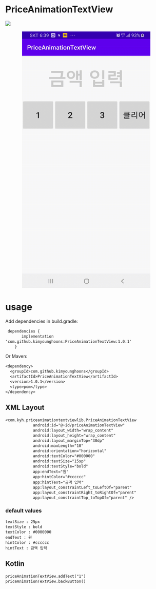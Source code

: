 # PriceAnimationTextView

[![](https://jitpack.io/v/kimyounghoons/PriceAnimationTextView.svg)](https://jitpack.io/#kimyounghoons/PriceAnimationTextView)

<p align="center">
<img src="https://github.com/kimyounghoons/PriceAnimationTextView/blob/main/screenshot/animation.gif" width="400" height="800"/>
</p>

# usage
Add dependencies in build.gradle:
```
 dependencies {
       implementation 'com.github.kimyounghoons:PriceAnimationTextView:1.0.1'
    }
```
Or Maven:
```
<dependency>
  <groupId>com.github.kimyounghoons</groupId>
  <artifactId>PriceAnimationTextView</artifactId>
  <version>1.0.1</version>
  <type>pom</type>
</dependency>
```
## XML Layout
```
<com.kyh.priceanimationtextviewlib.PriceAnimationTextView
            android:id="@+id/priceAnimationTextView"
            android:layout_width="wrap_content"
            android:layout_height="wrap_content"
            android:layout_marginTop="30dp"
            android:maxLength="10"
            android:orientation="horizontal"
            android:textColor="#000000"
            android:textSize="15sp"
            android:textStyle="bold"
            app:endText="원"
            app:hintColor="#cccccc"
            app:hintText="금액 입력"
            app:layout_constraintLeft_toLeftOf="parent"
            app:layout_constraintRight_toRightOf="parent"
            app:layout_constraintTop_toTopOf="parent" />
```
### default values
```
textSize : 25px  
textStyle : bold  
textColor : #0000000  
endText : 원  
hintColor : #cccccc  
hintText : 금액 입력
```

## Kotlin
```
priceAnimationTextView.addText("1")
priceAnimationTextView.backButton()
```
